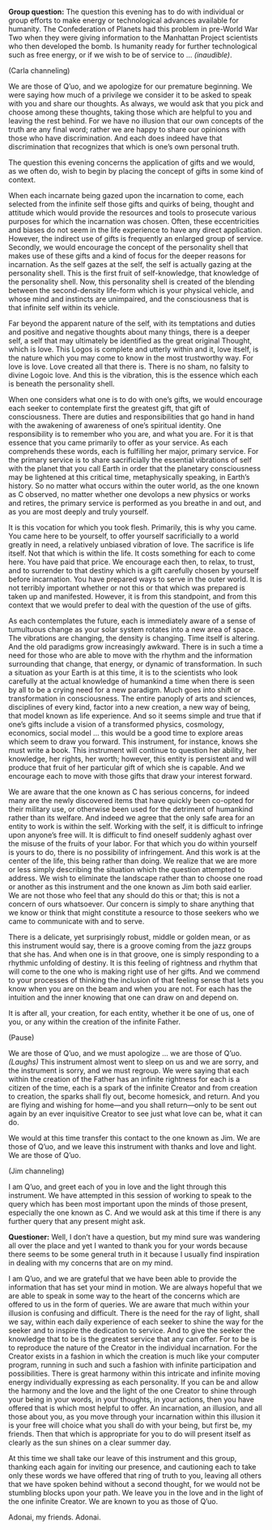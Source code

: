 <p class="group-question"><strong>Group question:</strong> The question this evening has to do with individual or group efforts to make energy or technological advances available for humanity. The Confederation of Planets had this problem in pre-World War Two when they were giving information to the Manhattan Project scientists who then developed the bomb. Is humanity ready for further technological such as free energy, or if we wish to be of service to … <em>(inaudible)</em>.</p>
<p class="channel-type">(Carla channeling)</p>
<p>We are those of Q’uo, and we apologize for our premature beginning. We were saying how much of a privilege we consider it to be asked to speak with you and share our thoughts. As always, we would ask that you pick and choose among these thoughts, taking those which are helpful to you and leaving the rest behind. For we have no illusion that our own concepts of the truth are any final word; rather we are happy to share our opinions with those who have discrimination. And each does indeed have that discrimination that recognizes that which is one’s own personal truth.</p>
<p>The question this evening concerns the application of gifts and we would, as we often do, wish to begin by placing the concept of gifts in some kind of context.</p>
<p>When each incarnate being gazed upon the incarnation to come, each selected from the infinite self those gifts and quirks of being, thought and attitude which would provide the resources and tools to prosecute various purposes for which the incarnation was chosen. Often, these eccentricities and biases do not seem in the life experience to have any direct application. However, the indirect use of gifts is frequently an enlarged group of service. Secondly, we would encourage the concept of the personality shell that makes use of these gifts and a kind of focus for the deeper reasons for incarnation. As the self gazes at the self, the self is actually gazing at the personality shell. This is the first fruit of self-knowledge, that knowledge of the personality shell. Now, this personality shell is created of the blending between the second-density life-form which is your physical vehicle, and whose mind and instincts are unimpaired, and the consciousness that is that infinite self within its vehicle.</p>
<p>Far beyond the apparent nature of the self, with its temptations and duties and positive and negative thoughts about many things, there is a deeper self, a self that may ultimately be identified as the great original Thought, which is love. This Logos is complete and utterly within and it, love itself, is the nature which you may come to know in the most trustworthy way. For love is love. Love created all that there is. There is no sham, no falsity to divine Logoic love. And this is the vibration, this is the essence which each is beneath the personality shell.</p>
<p>When one considers what one is to do with one’s gifts, we would encourage each seeker to contemplate first the greatest gift, that gift of consciousness. There are duties and responsibilities that go hand in hand with the awakening of awareness of one’s spiritual identity. One responsibility is to remember who you are, and what you are. For it is that essence that you came primarily to offer as your service. As each comprehends these words, each is fulfilling her major, primary service. For the primary service is to share sacrificially the essential vibrations of self with the planet that you call Earth in order that the planetary consciousness may be lightened at this critical time, metaphysically speaking, in Earth’s history. So no matter what occurs within the outer world, as the one known as C observed, no matter whether one devolops a new physics or works and retires, the primary service is performed as you breathe in and out, and as you are most deeply and truly yourself.</p>
<p>It is this vocation for which you took flesh. Primarily, this is why you came. You came here to be yourself, to offer yourself sacrificially to a world greatly in need, a relatively unbiased vibration of love. The sacrifice is life itself. Not that which is within the life. It costs something for each to come here. You have paid that price. We encourage each then, to relax, to trust, and to surrender to that destiny which is a gift carefully chosen by yourself before incarnation. You have prepared ways to serve in the outer world. It is not terribly important whether or not this or that which was prepared is taken up and manifested. However, it is from this standpoint, and from this context that we would prefer to deal with the question of the use of gifts.</p>
<p>As each contemplates the future, each is immediately aware of a sense of tumultuous change as your solar system rotates into a new area of space. The vibrations are changing, the density is changing. Time itself is altering. And the old paradigms grow increasingly awkward. There is in such a time a need for those who are able to move with the rhythm and the information surrounding that change, that energy, or dynamic of transformation. In such a situation as your Earth is at this time, it is to the scientists who look carefully at the actual knowledge of humankind a time when there is seen by all to be a crying need for a new paradigm. Much goes into shift or transformation in consciousness. The entire panoply of arts and sciences, disciplines of every kind, factor into a new creation, a new way of being, that model known as life experience. And so it seems simple and true that if one’s gifts include a vision of a transformed physics, cosmology, economics, social model … this would be a good time to explore areas which seem to draw you forward. This instrument, for instance, knows she must write a book. This instrument will continue to question her ability, her knowledge, her rights, her worth; however, this entity is persistent and will produce that fruit of her particular gift of which she is capable. And we encourage each to move with those gifts that draw your interest forward.</p>
<p>We are aware that the one known as C has serious concerns, for indeed many are the newly discovered items that have quickly been co-opted for their military use, or otherwise been used for the detriment of humankind rather than its welfare. And indeed we agree that the only safe area for an entity to work is within the self. Working with the self, it is difficult to infringe upon anyone’s free will. It is difficult to find oneself suddenly aghast over the misuse of the fruits of your labor. For that which you do within yourself is yours to do, there is no possibility of infringement. And this work is at the center of the life, this being rather than doing. We realize that we are more or less simply describing the situation which the question attempted to address. We wish to eliminate the landscape rather than to choose one road or another as this instrument and the one known as Jim both said earlier. We are not those who feel that any should do this or that; this is not a concern of ours whatsoever. Our concern is simply to share anything that we know or think that might constitute a resource to those seekers who we came to communicate with and to serve.</p>
<p>There is a delicate, yet surprisingly robust, middle or golden mean, or as this instrument would say, there is a groove coming from the jazz groups that she has. And when one is in that groove, one is simply responding to a rhythmic unfolding of destiny. It is this feeling of rightness and rhythm that will come to the one who is making right use of her gifts. And we commend to your processes of thinking the inclusion of that feeling sense that lets you know when you are on the beam and when you are not. For each has the intuition and the inner knowing that one can draw on and depend on.</p>
<p>It is after all, your creation, for each entity, whether it be one of us, one of you, or any within the creation of the infinite Father.</p>
<p class="comment">(Pause)</p>
<p>We are those of Q’uo, and we must apologize … we are those of Q’uo. <em>(Laughs)</em> This instrument almost went to sleep on us and we are sorry, and the instrument is sorry, and we must regroup. We were saying that each within the creation of the Father has an infinite rightness for each is a citizen of the time, each is a spark of the infinite Creator and from creation to creation, the sparks shall fly out, become homesick, and return. And you are flying and wishing for home—and you shall return—only to be sent out again by an ever inquisitive Creator to see just what love can be, what it can do.</p>
<p>We would at this time transfer this contact to the one known as Jim. We are those of Q’uo, and we leave this instrument with thanks and love and light. We are those of Q’uo.</p>
<p class="channel-type">(Jim channeling)</p>
<p>I am Q’uo, and greet each of you in love and the light through this instrument. We have attempted in this session of working to speak to the query which has been most important upon the minds of those present, especially the one known as C. And we would ask at this time if there is any further query that any present might ask.</p>
<p><strong>Questioner:</strong> Well, I don’t have a question, but my mind sure was wandering all over the place and yet I wanted to thank you for your words because there seems to be some general truth in it because I usually find inspiration in dealing with my concerns that are on my mind.</p>
<p>I am Q’uo, and we are grateful that we have been able to provide the information that has set your mind in motion. We are always hopeful that we are able to speak in some way to the heart of the concerns which are offered to us in the form of queries. We are aware that much within your illusion is confusing and difficult. There is the need for the ray of light, shall we say, within each daily experience of each seeker to shine the way for the seeker and to inspire the dedication to service. And to give the seeker the knowledge that to be is the greatest service that any can offer. For to be is to reproduce the nature of the Creator in the individual incarnation. For the Creator exists in a fashion in which the creation is much like your computer program, running in such and such a fashion with infinite participation and possibilities. There is great harmony within this intricate and infinite moving energy individually expressing as each personality. If you can be and allow the harmony and the love and the light of the one Creator to shine through your being in your words, in your thoughts, in your actions, then you have offered that is which most helpful to offer. An incarnation, an illusion, and all those about you, as you move through your incarnation within this illusion it is your free will choice what you shall do with your being, but first be, my friends. Then that which is appropriate for you to do will present itself as clearly as the sun shines on a clear summer day.</p>
<p>At this time we shall take our leave of this instrument and this group, thanking each again for inviting our presence, and cautioning each to take only these words we have offered that ring of truth to you, leaving all others that we have spoken behind without a second thought, for we would not be stumbling blocks upon your path. We leave you in the love and in the light of the one infinite Creator. We are known to you as those of Q’uo.</p>
<p>Adonai, my friends. Adonai.</p>